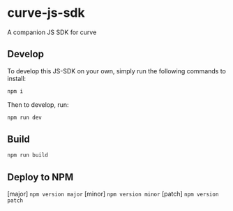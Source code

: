 # curve-js-sdk

A companion JS SDK for curve

## Develop

To develop this JS-SDK on your own, simply run the following commands to install:

```bash
npm i
```

Then to develop, run:

```bash
npm run dev
```

## Build

```bash
npm run build
```

## Deploy to NPM

[major] `npm version major`
[minor] `npm version minor`
[patch] `npm version patch`
